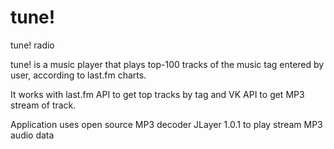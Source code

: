 # tune!

tune! radio

tune! is a music player that plays top-100 tracks of the music tag entered by user, according to last.fm charts.

It works with last.fm API to get top tracks by tag and VK API to get MP3 stream of track.

Application uses open source MP3 decoder JLayer 1.0.1 to play stream MP3 audio data
